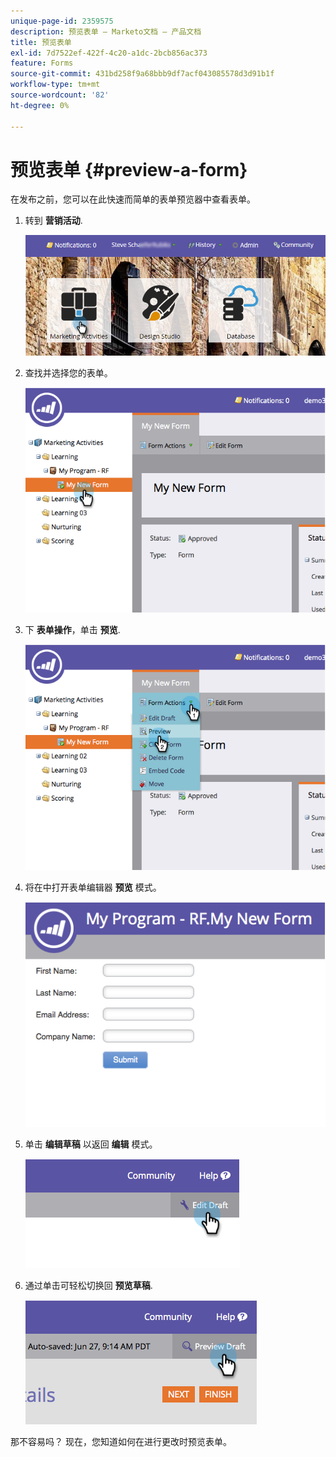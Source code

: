 ```yaml
---
unique-page-id: 2359575
description: 预览表单 — Marketo文档 — 产品文档
title: 预览表单
exl-id: 7d7522ef-422f-4c20-a1dc-2bcb856ac373
feature: Forms
source-git-commit: 431bd258f9a68bbb9df7acf043085578d3d91b1f
workflow-type: tm+mt
source-wordcount: '82'
ht-degree: 0%

---
```


# 预览表单 {#preview-a-form}

在发布之前，您可以在此快速而简单的表单预览器中查看表单。

1. 转到 **营销活动**.

   ![](assets/login-marketing-activities-6.png)

1. 查找并选择您的表单。

   ![](assets/image2014-9-15-17-3a45-3a51.png)

1. 下 **表单操作**，单击 **预览**.

   ![](assets/image2014-9-15-17-3a46-3a9.png)

1. 将在中打开表单编辑器 **预览** 模式。

   ![](assets/image2014-9-15-17-3a46-3a17.png)

1. 单击 **编辑草稿** 以返回 **编辑** 模式。

   ![](assets/image2014-9-15-17-3a46-3a37.png)

1. 通过单击可轻松切换回 **预览草稿**.

   ![](assets/image2014-9-15-17-3a46-3a45.png)

那不容易吗？ 现在，您知道如何在进行更改时预览表单。
